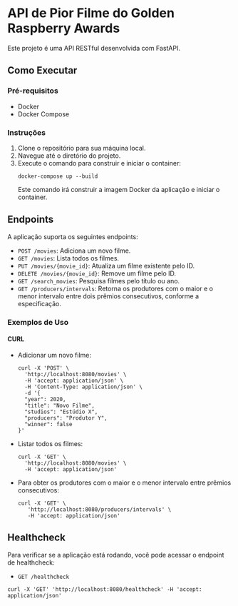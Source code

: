 
# API de Pior Filme do Golden Raspberry Awards

Este projeto é uma API RESTful desenvolvida com FastAPI.

## Como Executar

### Pré-requisitos
- Docker
- Docker Compose

### Instruções

1. Clone o repositório para sua máquina local.
2. Navegue até o diretório do projeto.
3. Execute o comando para construir e iniciar o container:
   ```
   docker-compose up --build
   ```
   Este comando irá construir a imagem Docker da aplicação e iniciar o container.

## Endpoints

A aplicação suporta os seguintes endpoints:

- `POST /movies`: Adiciona um novo filme.
- `GET /movies`: Lista todos os filmes.
- `PUT /movies/{movie_id}`: Atualiza um filme existente pelo ID.
- `DELETE /movies/{movie_id}`: Remove um filme pelo ID.
- `GET /search_movies`: Pesquisa filmes pelo título ou ano.
- `GET /producers/intervals`: Retorna os produtores com o maior e o menor intervalo entre dois prêmios consecutivos, conforme a especificação.

### Exemplos de Uso

#### CURL

- Adicionar um novo filme:
  ```
  curl -X 'POST' \
    'http://localhost:8080/movies' \
    -H 'accept: application/json' \
    -H 'Content-Type: application/json' \
    -d '{
    "year": 2020,
    "title": "Novo Filme",
    "studios": "Estúdio X",
    "producers": "Produtor Y",
    "winner": false
  }'
  ```

- Listar todos os filmes:
  ```
  curl -X 'GET' \
    'http://localhost:8080/movies' \
    -H 'accept: application/json'
  ```

- Para obter os produtores com o maior e o menor intervalo entre prêmios consecutivos:
  ```
  curl -X 'GET' \
     'http://localhost:8080/producers/intervals' \
     -H 'accept: application/json'
  ```


## Healthcheck

Para verificar se a aplicação está rodando, você pode acessar o endpoint de healthcheck:

- `GET /healthcheck`

```
curl -X 'GET' 'http://localhost:8080/healthcheck' -H 'accept: application/json'
```
